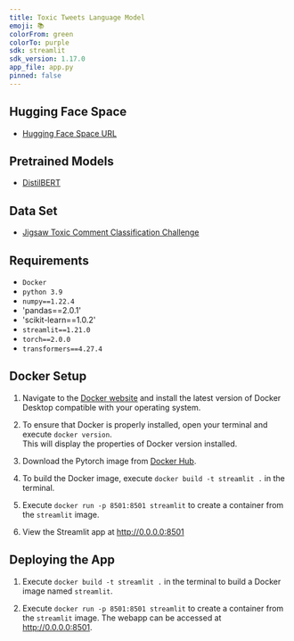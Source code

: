 ```yaml
---
title: Toxic Tweets Language Model
emoji: 📚
colorFrom: green
colorTo: purple
sdk: streamlit
sdk_version: 1.17.0
app_file: app.py
pinned: false
---
```


## Hugging Face Space
- [Hugging Face Space URL](https://huggingface.co/spaces/TomYZhang/toxic-tweets)

## Pretrained Models
- [DistilBERT](https://huggingface.co/docs/transformers/model_doc/distilbert#overview)

## Data Set
- [Jigsaw Toxic Comment Classification Challenge](https://www.kaggle.com/c/jigsaw-toxic-comment-classification-challenge)

## Requirements

- `Docker`
- `python 3.9`
- `numpy==1.22.4`
- 'pandas==2.0.1'
- 'scikit-learn==1.0.2'
- `streamlit==1.21.0`
- `torch==2.0.0`
- `transformers==4.27.4`

## Docker Setup
1. Navigate to the [Docker website](https://www.docker.com/products/docker-desktop/) and install the latest version of Docker Desktop compatible with your operating system.

2. To ensure that Docker is properly installed, open your terminal and execute `docker version`.<br> This will display the properties of Docker version installed.

3. Download the Pytorch image from [Docker Hub](https://hub.docker.com/r/pytorch/pytorch).

4. To build the Docker image, execute `docker build -t streamlit .` in the terminal.

5. Execute `docker run -p 8501:8501 streamlit` to create a container from the `streamlit` image.

6. View the Streamlit app at http://0.0.0.0:8501

## Deploying the App
1. Execute `docker build -t streamlit .` in the terminal to build a Docker image named `streamlit`.

2. Execute `docker run -p 8501:8501 streamlit` to create a container from the `streamlit` image. The webapp can be accessed at http://0.0.0.0:8501.
